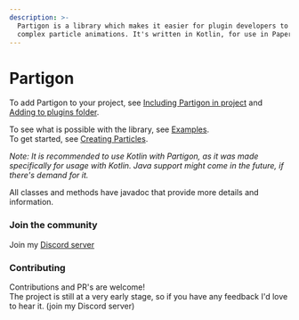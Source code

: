 ```yaml
---
description: >-
  Partigon is a library which makes it easier for plugin developers to create
  complex particle animations. It's written in Kotlin, for use in Paper plugins.
---
```


# Partigon

To add Partigon to your project, see [Including Partigon in project](partigon/including-partigon-in-project.md) and [Adding to plugins folder](partigon/adding-to-plugins-folder.md).

To see what is possible with the library, see [Examples](tutorial.md).\
To get started, see [Creating Particles](broken-reference).



_Note: It is recommended to use Kotlin with Partigon, as it was made specifically for usage with Kotlin. Java support might come in the future, if there's demand for it._

All classes and methods have javadoc that provide more details and information.



### Join the community

Join my [Discord server](https://discord.gameoholic.xyz/)

### Contributing

Contributions and PR's are welcome!\
The project is still at a very early stage, so if you have any feedback I'd love to hear it. (join my Discord server)

